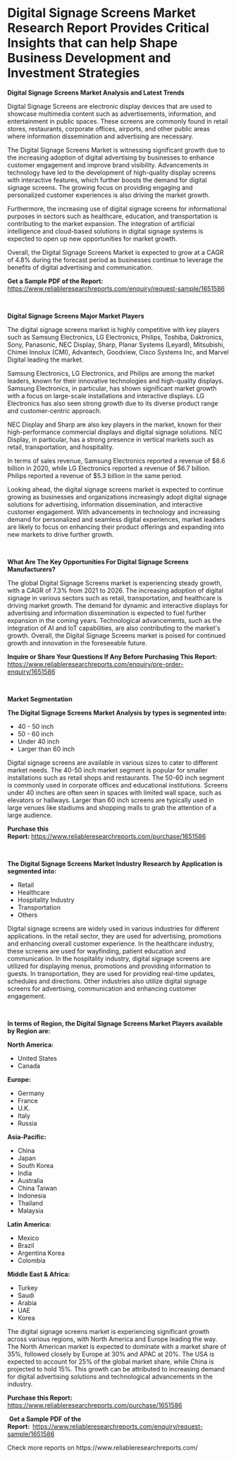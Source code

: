 <p><h1>Digital Signage Screens Market Research Report Provides Critical Insights that can help Shape Business Development and Investment Strategies</h1></p><p><strong>Digital Signage Screens Market Analysis and Latest Trends</strong></p>
<p><p>Digital Signage Screens are electronic display devices that are used to showcase multimedia content such as advertisements, information, and entertainment in public spaces. These screens are commonly found in retail stores, restaurants, corporate offices, airports, and other public areas where information dissemination and advertising are necessary.</p><p>The Digital Signage Screens Market is witnessing significant growth due to the increasing adoption of digital advertising by businesses to enhance customer engagement and improve brand visibility. Advancements in technology have led to the development of high-quality display screens with interactive features, which further boosts the demand for digital signage screens. The growing focus on providing engaging and personalized customer experiences is also driving the market growth.</p><p>Furthermore, the increasing use of digital signage screens for informational purposes in sectors such as healthcare, education, and transportation is contributing to the market expansion. The integration of artificial intelligence and cloud-based solutions in digital signage systems is expected to open up new opportunities for market growth.</p><p>Overall, the Digital Signage Screens Market is expected to grow at a CAGR of 4.8% during the forecast period as businesses continue to leverage the benefits of digital advertising and communication.</p></p>
<p><strong>Get a Sample PDF of the Report:&nbsp;</strong> <a href="https://www.reliableresearchreports.com/enquiry/request-sample/1651586">https://www.reliableresearchreports.com/enquiry/request-sample/1651586</a></p>
<p>&nbsp;</p>
<p><strong>Digital Signage Screens Major Market Players</strong></p>
<p><p>The digital signage screens market is highly competitive with key players such as Samsung Electronics, LG Electronics, Philips, Toshiba, Daktronics, Sony, Panasonic, NEC Display, Sharp, Planar Systems (Leyard), Mitsubishi, Chimei Innolux (CMI), Advantech, Goodview, Cisco Systems Inc, and Marvel Digital leading the market. </p><p>Samsung Electronics, LG Electronics, and Philips are among the market leaders, known for their innovative technologies and high-quality displays. Samsung Electronics, in particular, has shown significant market growth with a focus on large-scale installations and interactive displays. LG Electronics has also seen strong growth due to its diverse product range and customer-centric approach. </p><p>NEC Display and Sharp are also key players in the market, known for their high-performance commercial displays and digital signage solutions. NEC Display, in particular, has a strong presence in vertical markets such as retail, transportation, and hospitality. </p><p>In terms of sales revenue, Samsung Electronics reported a revenue of $8.6 billion in 2020, while LG Electronics reported a revenue of $6.7 billion. Philips reported a revenue of $5.3 billion in the same period. </p><p>Looking ahead, the digital signage screens market is expected to continue growing as businesses and organizations increasingly adopt digital signage solutions for advertising, information dissemination, and interactive customer engagement. With advancements in technology and increasing demand for personalized and seamless digital experiences, market leaders are likely to focus on enhancing their product offerings and expanding into new markets to drive further growth.</p></p>
<p>&nbsp;</p>
<p><strong>What Are The Key Opportunities For Digital Signage Screens Manufacturers?</strong></p>
<p><p>The global Digital Signage Screens market is experiencing steady growth, with a CAGR of 7.3% from 2021 to 2026. The increasing adoption of digital signage in various sectors such as retail, transportation, and healthcare is driving market growth. The demand for dynamic and interactive displays for advertising and information dissemination is expected to fuel further expansion in the coming years. Technological advancements, such as the integration of AI and IoT capabilities, are also contributing to the market's growth. Overall, the Digital Signage Screens market is poised for continued growth and innovation in the foreseeable future.</p></p>
<p><strong>Inquire or Share Your Questions If Any Before Purchasing This Report:</strong> <a href="https://www.reliableresearchreports.com/enquiry/pre-order-enquiry/1651586">https://www.reliableresearchreports.com/enquiry/pre-order-enquiry/1651586</a></p>
<p>&nbsp;</p>
<p><strong>Market Segmentation</strong></p>
<p><strong>The Digital Signage Screens Market Analysis by types is segmented into:</strong></p>
<p><ul><li>40 - 50 inch</li><li>50 - 60 inch</li><li>Under 40 inch</li><li>Larger than 60 inch</li></ul></p>
<p><p>Digital signage screens are available in various sizes to cater to different market needs. The 40-50 inch market segment is popular for smaller installations such as retail shops and restaurants. The 50-60 inch segment is commonly used in corporate offices and educational institutions. Screens under 40 inches are often seen in spaces with limited wall space, such as elevators or hallways. Larger than 60 inch screens are typically used in large venues like stadiums and shopping malls to grab the attention of a large audience.</p></p>
<p><strong>Purchase this Report:&nbsp;</strong><a href="https://www.reliableresearchreports.com/purchase/1651586">https://www.reliableresearchreports.com/purchase/1651586</a></p>
<p>&nbsp;</p>
<p><strong>The Digital Signage Screens Market Industry Research by Application is segmented into:</strong></p>
<p><ul><li>Retail</li><li>Healthcare</li><li>Hospitality Industry</li><li>Transportation</li><li>Others</li></ul></p>
<p><p>Digital signage screens are widely used in various industries for different applications. In the retail sector, they are used for advertising, promotions and enhancing overall customer experience. In the healthcare industry, these screens are used for wayfinding, patient education and communication. In the hospitality industry, digital signage screens are utilized for displaying menus, promotions and providing information to guests. In transportation, they are used for providing real-time updates, schedules and directions. Other industries also utilize digital signage screens for advertising, communication and enhancing customer engagement.</p></p>
<p>&nbsp;</p>
<p><strong>In terms of Region, the Digital Signage Screens Market Players available by Region are:</strong></p>
<p>
    <p> <strong> North America: </strong>
        <ul>
            <li>United States</li>
            <li>Canada</li>
        </ul>
        </p> 
    <p> <strong> Europe: </strong>
        <ul>
            <li>Germany</li>
            <li>France</li>
            <li>U.K.</li>
            <li>Italy</li>
            <li>Russia</li>
        </ul>
        </p> 
    <p> <strong> Asia-Pacific: </strong>
        <ul>
            <li>China</li>
            <li>Japan</li>
            <li>South Korea</li>
            <li>India</li>
            <li>Australia</li>
            <li>China Taiwan</li>
            <li>Indonesia</li>
            <li>Thailand</li>
            <li>Malaysia</li>
        </ul>
        </p> 
    <p> <strong> Latin America: </strong>
        <ul>
            <li>Mexico</li>
            <li>Brazil</li>
            <li>Argentina Korea</li>
            <li>Colombia</li>
        </ul>
        </p> 
    <p> <strong> Middle East & Africa: </strong>
        <ul>
            <li>Turkey</li>
            <li>Saudi</li>
            <li>Arabia</li>
            <li>UAE</li>
            <li>Korea</li>
        </ul>
    </p>
    </p>
<p><p>The digital signage screens market is experiencing significant growth across various regions, with North America and Europe leading the way. The North American market is expected to dominate with a market share of 35%, followed closely by Europe at 30% and APAC at 20%. The USA is expected to account for 25% of the global market share, while China is projected to hold 15%. This growth can be attributed to increasing demand for digital advertising solutions and technological advancements in the industry.</p></p>
<p><strong>Purchase this Report: </strong><a href="https://www.reliableresearchreports.com/purchase/1651586">https://www.reliableresearchreports.com/purchase/1651586</a></p>
<p>&nbsp;<strong>Get a Sample PDF of the Report:&nbsp;&nbsp;</strong><a href="https://www.reliableresearchreports.com/enquiry/request-sample/1651586">https://www.reliableresearchreports.com/enquiry/request-sample/1651586</a></p>
<p><strong></strong></p>
<p>Check more reports on https://www.reliableresearchreports.com/</p>